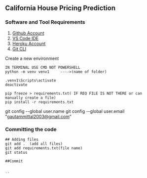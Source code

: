 ## California House Pricing Prediction

### Software and Tool Requirements

1. [Github Account](https://github.com)
2. [VS Code IDE](https://code.visualstudio.com)
3. [Heroku Account](https://heroku.com)
4. [Git CLI](https://git-scm.com/book/en/v2/Getting-Started-The-Command-Line)


Create a new environment

```
IN TERMINAL USE CMD NOT POWERSHELL
python -m venv venv1     ---->(name of folder)  

.venv1\Scripts\activate
deactivate

pip freeze > requirements.txt( IF REQ FILE IS NOT THERE or can manually create a file)
pip install -r requirements.txt

```

git config --global user.name
git config --global user.email "gautammittal2003@gmail.com"

### Committing the code
```
## Adding files
git add .  (add all files)
git add requirements.txt(file name)
git status

##Commit


``
